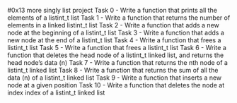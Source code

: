 #0x13 more singly list project
Task 0 - Write a function that prints all the elements of a listint_t list
Task 1 - Write a function that returns the number of elements in a linked listint_t list
Task 2 - Write a function that adds a new node at the beginning of a listint_t list
Task 3 - Write a function that adds a new node at the end of a listint_t list
Task 4 - Write a function that frees a listint_t list
Task 5 - Write a function that frees a listint_t list
Task 6 - Write a function that deletes the head node of a listint_t linked list, and returns the head node’s data (n)
Task 7 - Write a function that returns the nth node of a listint_t linked list
Task 8 - Write a function that returns the sum of all the data (n) of a listint_t linked list
Task 9 - Write a function that inserts a new node at a given position
Task 10 - Write a function that deletes the node at index index of a listint_t linked list


